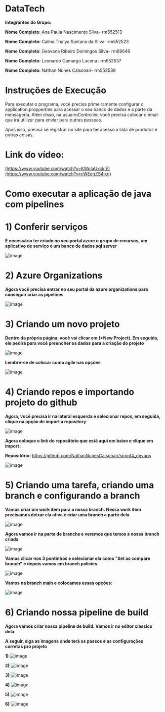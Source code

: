 # DataTech
**Integrantes do Grupo:**

**Nome Completo:** Ana Paula Nascimento Silva- rm552513

**Nome Completo:** Calina Thalya Santana da Silva- rm552523

**Nome Completo:** Geovana Ribeiro Domingos Silva- rm99646

**Nome Completo:** Leonardo Camargo Lucena- rm552537

**Nome Completo:** Nathan Nunes Calsonari- rm552539

# Instruções de Execução
Para executar o programa, você precisa primeiramente configurar o application.propperties para acessar o seu banco de dados e a parte da mensageria. Além disso, na usuarioController, você precisa colocar o email que irá utilizar para enviar para outras pessoas.

Após isso, precisa se registrar no site para ter acesso a lista de produtos e outras coisas.

# Link do vídeo:
[https://www.youtube.com/watch?v=KWpIaUxcklE](https://www.youtube.com/watch?v=cWEegZS4ikg)

# Como executar a aplicação de java com pipelines

# 1) Conferir serviços
**É necessário ter criado no seu portal azure o grupo de recursos, um aplicativo de serviço e um banco de dados sql server**

![image](https://github.com/user-attachments/assets/29ba6b5c-06ff-410b-824c-ad701fc9ae7c)

# 2) Azure Organizations
**Agora você precisa entrar no seu portal da azure organizations para conseguir criar as pipelines**

![image](https://github.com/user-attachments/assets/86402edc-e8bf-4ee7-9f68-023094f04942)

# 3) Criando um novo projeto
**Dentro da própria página, você vai clicar em (+New Project). Em seguida, ele pedirá para você preencher os dados para a criação do projeto**

![image](https://github.com/user-attachments/assets/8fdd06ef-a038-498d-8845-0f04930067aa)

**Lembre-se de colocar como agile nas opções**

![image](https://github.com/user-attachments/assets/0f6893c5-3ad1-4ba5-82b8-70bdf53da21c)

# 4) Criando repos e importando projeto do github
**Agora, você precisa ir na lateral esquerda e selecionar repos, em seguida, clique na opção de import a repository**

![image](https://github.com/user-attachments/assets/563a9f43-1efe-4202-ad2c-d363de36ac5b)

**Agora coloque o link do repositório que está aqui em baixo e clique em import :**

**Repositório:** https://github.com/NathanNunesCalsonari/sprint4_devops

![image](https://github.com/user-attachments/assets/5c891c3a-049f-411d-b010-b53267ac86ae)

# 5) Criando uma tarefa, criando uma branch e configurando a branch
**Vamos criar um work item para a nossa branch. Nessa work item precisamos deixar ela ativa e criar uma branch a partir dela**

![image](https://github.com/user-attachments/assets/6d8021c7-ac10-4fe4-9c74-4c0dba06e6e2)

**Agora vamos ir na parte de branchs e veremos que temos a nossa branch criada**

![image](https://github.com/user-attachments/assets/57e684d3-b564-49f9-bf6b-57a9fe422f11)

**Vamos clicar nos 3 pontinhos e selecionar ela como "Set as compare branch" e depois vamos em branch policies**

![image](https://github.com/user-attachments/assets/0f85f68b-f8f6-4b81-ba06-b24bffab078a)

**Vamos na branch main e colocamos essas opções:**

![image](https://github.com/user-attachments/assets/a041a689-ecb8-4fe1-9e69-0586b2150605)

# 6) Criando nossa pipeline de build
**Agora vamos criar nossa pipeline de build. Vamos ir no editor classico dela**

**A seguir, siga as imagens onde terá os passos e as configurações corretas pro projeto**

**1)**
![image](https://github.com/user-attachments/assets/798b8986-368c-4639-a883-b4986d0ce468)

**2)**
![image](https://github.com/user-attachments/assets/6ce89f5e-6989-40c7-b562-29afb619e1e8)

**3)**
![image](https://github.com/user-attachments/assets/91abb9d3-125c-4c5e-8b13-e18251f27242)

**4)**
![image](https://github.com/user-attachments/assets/88f9981f-00fc-4e71-8804-3424ca9797df)

**5)**
![image](https://github.com/user-attachments/assets/c1b3d36d-d352-4978-b053-3f8eb7e1512c)

**6)**
![image](https://github.com/user-attachments/assets/355925b5-b36d-4c8e-a57b-64b3d84e5a46)

